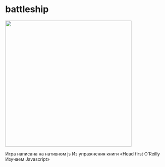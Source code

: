 # battleship
<div id="header"> <img src="https://media.giphy.com/media/2vgU81DyrhFt1QDdAz/giphy.gif" width="400"/>
</div>

<p>Игра написана на нативном js Из упражнения книги «Head first O’Reilly Изучаем Javascript»</p>
